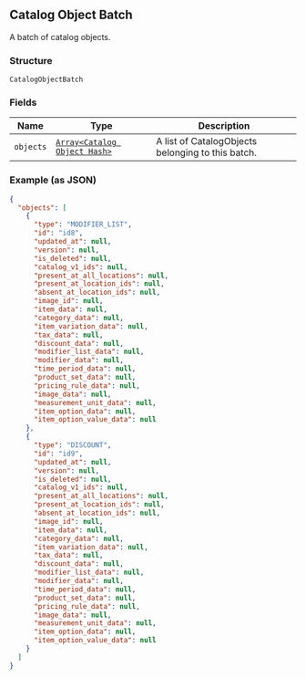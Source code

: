 ## Catalog Object Batch

A batch of catalog objects.

### Structure

`CatalogObjectBatch`

### Fields

| Name | Type | Description |
|  --- | --- | --- |
| `objects` | [`Array<Catalog Object Hash>`](/doc/models/catalog-object.md) | A list of CatalogObjects belonging to this batch. |

### Example (as JSON)

```json
{
  "objects": [
    {
      "type": "MODIFIER_LIST",
      "id": "id8",
      "updated_at": null,
      "version": null,
      "is_deleted": null,
      "catalog_v1_ids": null,
      "present_at_all_locations": null,
      "present_at_location_ids": null,
      "absent_at_location_ids": null,
      "image_id": null,
      "item_data": null,
      "category_data": null,
      "item_variation_data": null,
      "tax_data": null,
      "discount_data": null,
      "modifier_list_data": null,
      "modifier_data": null,
      "time_period_data": null,
      "product_set_data": null,
      "pricing_rule_data": null,
      "image_data": null,
      "measurement_unit_data": null,
      "item_option_data": null,
      "item_option_value_data": null
    },
    {
      "type": "DISCOUNT",
      "id": "id9",
      "updated_at": null,
      "version": null,
      "is_deleted": null,
      "catalog_v1_ids": null,
      "present_at_all_locations": null,
      "present_at_location_ids": null,
      "absent_at_location_ids": null,
      "image_id": null,
      "item_data": null,
      "category_data": null,
      "item_variation_data": null,
      "tax_data": null,
      "discount_data": null,
      "modifier_list_data": null,
      "modifier_data": null,
      "time_period_data": null,
      "product_set_data": null,
      "pricing_rule_data": null,
      "image_data": null,
      "measurement_unit_data": null,
      "item_option_data": null,
      "item_option_value_data": null
    }
  ]
}
```

